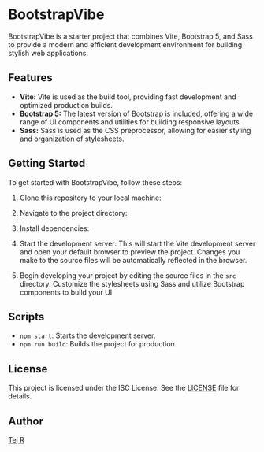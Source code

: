 # BootstrapVibe

BootstrapVibe is a starter project that combines Vite, Bootstrap 5, and Sass to provide a modern and efficient development environment for building stylish web applications.

## Features

- **Vite:** Vite is used as the build tool, providing fast development and optimized production builds.
- **Bootstrap 5:** The latest version of Bootstrap is included, offering a wide range of UI components and utilities for building responsive layouts.
- **Sass:** Sass is used as the CSS preprocessor, allowing for easier styling and organization of stylesheets.

## Getting Started

To get started with BootstrapVibe, follow these steps:

1. Clone this repository to your local machine:
2. Navigate to the project directory:
3. Install dependencies:
4. Start the development server:
This will start the Vite development server and open your default browser to preview the project. Changes you make to the source files will be automatically reflected in the browser.

5. Begin developing your project by editing the source files in the `src` directory. Customize the stylesheets using Sass and utilize Bootstrap components to build your UI.

## Scripts

- `npm start`: Starts the development server.
- `npm run build`: Builds the project for production.

## License

This project is licensed under the ISC License. See the [LICENSE](LICENSE) file for details.

## Author

[Tej R](https://github.com/tejdevcode/bootstrapvibe)





